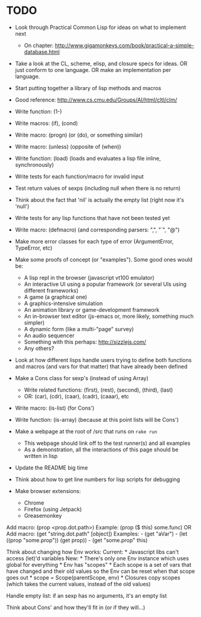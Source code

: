 # TODO

* Look through Practical Common Lisp for ideas on what to implement next
	* On chapter: http://www.gigamonkeys.com/book/practical-a-simple-database.html
* Take a look at the CL, scheme, elisp, and closure specs for ideas. OR just conform to one language. OR make an implementation per language.
* Start putting together a library of lisp methods and macros
* Good reference: http://www.cs.cmu.edu/Groups/AI/html/cltl/clm/

* Write function: (1-)
* Write macros: (if), (cond)
* Write macro: (progn) (or (do), or something similar)
* Write macro: (unless) (opposite of (when))
* Write function: (load) (loads and evaluates a lisp file inline, synchronously)
* Write tests for each function/macro for invalid input
* Test return values of sexps (including null when there is no return)
* Think about the fact that 'nil' is actually the empty list (right now it's 'null')
* Write tests for any lisp functions that have not been tested yet
* Write macro: (defmacro) (and corresponding parsers: ",", "`", "@")
* Make more error classes for each type of error (ArgumentError, TypeError, etc)
* Make some proofs of concept (or "examples"). Some good ones would be:
	* A lisp repl in the browser (javascript vt100 emulator)
	* An interactive UI using a popular framework (or several UIs using different frameworks)
	* A game (a graphical one)
	* A graphics-intensive simulation
	* An animation library or game-development framework
	* An in-browser text editor (js-emacs or, more likely, something much simpler)
	* A dynamic form (like a multi-"page" survey)
	* An audio sequencer
	* Something with this perhaps: http://sizzlejs.com/
	* Any others?
* Look at how different lisps handle users trying to define both functions and macros (and vars for that matter) that have already been defined
* Make a Cons class for sexp's (instead of using Array)
	* Write related functions: (first), (rest), (second), (third), (last)
	* OR: (car), (cdr), (caar), (cadr), (caaar), etc
* Write macro: (is-list) (for Cons')
* Write function: (is-array) (because at this point lists will be Cons')
* Make a webpage at the root of /src that runs on `rake run`
	* This webpage should link off to the test runner(s) and all examples
	* As a demonstration, all the interactions of this page should be written in lisp
* Update the README big time
* Think about how to get line numbers for lisp scripts for debugging
* Make browser extensions:
	* Chrome
	* Firefox (using Jetpack)
	* Greasemonkey

Add macro: (prop <object> <prop.dot.path>)
	Example: (prop ($ this) some.func)
OR
Add macro: (get "string.dot.path" [object])
	Examples:
		- (get "aVar")
		- (let ((prop "some.prop"))
			(get prop))
		- (get "some.prop" this)

Think about changing how Env works:
	Current:
		* Javascript libs can't access (let)'d variables
	New:
		* There's only one Env instance which uses global for everything
		* Env has "scopes"
			* Each scope is a set of vars that have changed and their old values so the Env can be reset when that scope goes out
		* scope = Scope(parentScope, env)
		* Closures copy scopes (which takes the current values, instead of the old values)

Handle empty list: if an sexp has no arguments, it's an empty list

Think about Cons' and how they'll fit in (or if they will...)
